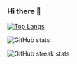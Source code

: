 ### Hi there 👋

[![Top Langs](https://github-readme-stats.vercel.app/api/top-langs/?username=akanelovw)](https://github.com/anuraghazra/github-readme-stats)

![GitHub stats](https://github-readme-stats.vercel.app/api?username=akanelovw&show_icons=true&count_private=true)  

![GitHub streak stats](https://streak-stats.demolab.com/?user=akanelovw)  
